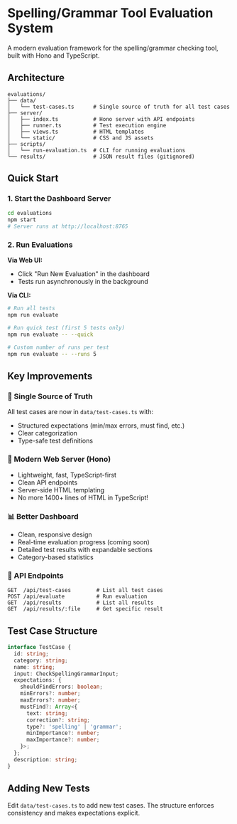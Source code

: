 # Spelling/Grammar Tool Evaluation System

A modern evaluation framework for the spelling/grammar checking tool, built with Hono and TypeScript.

## Architecture

```
evaluations/
├── data/
│   └── test-cases.ts      # Single source of truth for all test cases
├── server/
│   ├── index.ts           # Hono server with API endpoints
│   ├── runner.ts          # Test execution engine
│   ├── views.ts           # HTML templates
│   └── static/            # CSS and JS assets
├── scripts/
│   └── run-evaluation.ts  # CLI for running evaluations
└── results/               # JSON result files (gitignored)
```

## Quick Start

### 1. Start the Dashboard Server
```bash
cd evaluations
npm start
# Server runs at http://localhost:8765
```

### 2. Run Evaluations

**Via Web UI:**
- Click "Run New Evaluation" in the dashboard
- Tests run asynchronously in the background

**Via CLI:**
```bash
# Run all tests
npm run evaluate

# Run quick test (first 5 tests only)
npm run evaluate -- --quick

# Custom number of runs per test
npm run evaluate -- --runs 5
```

## Key Improvements

### 🎯 Single Source of Truth
All test cases are now in `data/test-cases.ts` with:
- Structured expectations (min/max errors, must find, etc.)
- Clear categorization
- Type-safe test definitions

### 🚀 Modern Web Server (Hono)
- Lightweight, fast, TypeScript-first
- Clean API endpoints
- Server-side HTML templating
- No more 1400+ lines of HTML in TypeScript!

### 📊 Better Dashboard
- Clean, responsive design
- Real-time evaluation progress (coming soon)
- Detailed test results with expandable sections
- Category-based statistics

### 🔧 API Endpoints
```
GET  /api/test-cases        # List all test cases
POST /api/evaluate          # Run evaluation
GET  /api/results           # List all results  
GET  /api/results/:file     # Get specific result
```

## Test Case Structure

```typescript
interface TestCase {
  id: string;
  category: string;
  name: string;
  input: CheckSpellingGrammarInput;
  expectations: {
    shouldFindErrors: boolean;
    minErrors?: number;
    maxErrors?: number;
    mustFind?: Array<{
      text: string;
      correction?: string;
      type?: 'spelling' | 'grammar';
      minImportance?: number;
      maxImportance?: number;
    }>;
  };
  description: string;
}
```

## Adding New Tests

Edit `data/test-cases.ts` to add new test cases. The structure enforces consistency and makes expectations explicit.